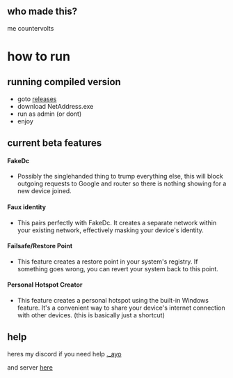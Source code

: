 ## who made this?
me countervolts


# how to run
## running compiled version
- goto [releases](https://github.com/countervolts/Google-Wifi-Router-Bypasser/releases)
- download NetAddress.exe
- run as admin (or dont)
- enjoy

## current beta features
#### FakeDc
- Possibly the singlehanded thing to trump everything else, this will block outgoing requests to Google and router so there is nothing showing for a new device joined.

#### Faux identity
- This pairs perfectly with FakeDc. It creates a separate network within your existing network, effectively masking your device's identity.

#### Failsafe/Restore Point
- This feature creates a restore point in your system's registry. If something goes wrong, you can revert your system back to this point.

#### Personal Hotspot Creator
- This feature creates a personal hotspot using the built-in Windows feature. It's a convenient way to share your device's internet connection with other devices. (this is basically just a shortcut) 

## help
heres my discord if you need help [._ayo](https://discord.com/users/488368000055902228)

and server [here](https://discord.gg/pGF56zvvJx)
